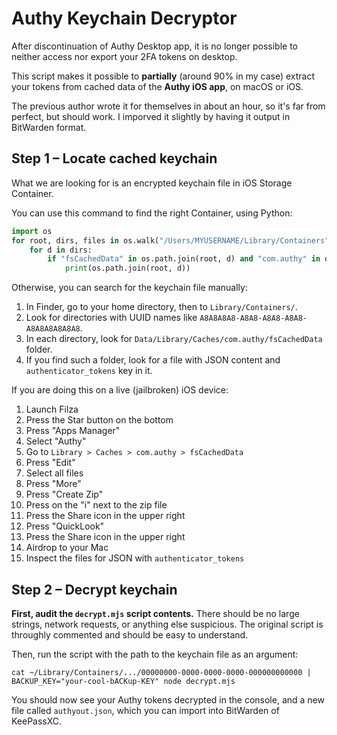# Authy Keychain Decryptor

After discontinuation of Authy Desktop app, it is no longer possible to neither access nor export your 2FA tokens on desktop.

This script makes it possible to **partially** (around 90% in my case) extract your tokens from cached data of the **Authy iOS app**, on macOS or iOS.

The previous author wrote it for themselves in about an hour, so it's far from perfect, but should work. I imporved it slightly by having it output in BitWarden format.

## Step 1 – Locate cached keychain

What we are looking for is an encrypted keychain file in iOS Storage Container.

You can use this command to find the right Container, using Python:
```py
import os
for root, dirs, files in os.walk("/Users/MYUSERNAME/Library/Containers"):
    for d in dirs:
        if "fsCachedData" in os.path.join(root, d) and "com.authy" in os.path.join(root, d):
            print(os.path.join(root, d))
```

Otherwise, you can search for the keychain file manually:

1. In Finder, go to your home directory, then to `Library/Containers/`.
2. Look for directories with UUID names like `A8A8A8A8-A8A8-A8A8-A8A8-A8A8A8A8A8A8`.
3. In each directory, look for `Data/Library/Caches/com.authy/fsCachedData` folder.
4. If you find such a folder, look for a file with JSON content and `authenticator_tokens` key in it.

If you are doing this on a live (jailbroken) iOS device:

1. Launch Filza
2. Press the Star button on the bottom
3. Press "Apps Manager"
4. Select "Authy"
5. Go to `Library > Caches > com.authy > fsCachedData`
6. Press "Edit"
7. Select all files
8. Press "More"
9. Press "Create Zip"
10. Press on the "i" next to the zip file
11. Press the Share icon in the upper right
12. Press "QuickLook"
13. Press the Share icon in the upper right
14. Airdrop to your Mac
15. Inspect the files for JSON with `authenticator_tokens`

## Step 2 – Decrypt keychain

**First, audit the `decrypt.mjs` script contents.**
There should be no large strings, network requests, or anything else suspicious.
The original script is throughly commented and should be easy to understand.

Then, run the script with the path to the keychain file as an argument:

```shell
cat ~/Library/Containers/.../00000000-0000-0000-0000-000000000000 | BACKUP_KEY="your-cool-bACKup-KEY" node decrypt.mjs
```

You should now see your Authy tokens decrypted in the console, and a new file called `authyout.json`, which you can import into BitWarden of KeePassXC.
